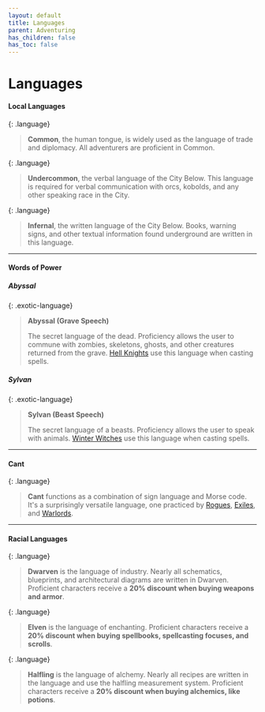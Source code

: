 ```yaml
---
layout: default
title: Languages
parent: Adventuring
has_children: false
has_toc: false
---
```


# Languages

#### Local Languages

{: .language}
> **Common**, the human tongue, is widely used as the language of trade and diplomacy. All adventurers are proficient in Common.

{: .language}
> **Undercommon**, the verbal language of the City Below. This language is required for verbal communication with orcs, kobolds, and any other speaking race in the City.

{: .language}
> **Infernal**, the written language of the City Below. Books, warning signs, and other textual information found underground are written in this language.

---

#### Words of Power

##### **Abyssal**

{: .exotic-language}
> **Abyssal (Grave Speech)**
> 
> The secret language of the dead. Proficiency allows the user to commune with zombies, skeletons, ghosts, and other creatures returned from the grave. [Hell Knights](../../data/archetypes/cleric_hell) use this language when casting spells.

##### **Sylvan**

{: .exotic-language}
> **Sylvan (Beast Speech)**
> 
> The secret language of a beasts. Proficiency allows the user to speak with animals. [Winter Witches](../../data/archetypes/cleric_winter) use this language when casting spells.

---

#### Cant

{: .language}
> **Cant** functions as a combination of sign language and Morse code. It's a surprisingly versatile language, one practiced by [Rogues](../character_creation/class/rogue), [Exiles](../character_creation/background/exile), and [Warlords](../character_creation/background/warlord).

---

#### Racial Languages

{: .language}
> **Dwarven** is the language of industry. Nearly all schematics, blueprints, and architectural diagrams are written in Dwarven. Proficient characters receive a **20% discount when buying weapons and armor**.

{: .language}
> **Elven** is the language of enchanting. Proficient characters receive a **20% discount when buying spellbooks, spellcasting focuses, and scrolls**.

{: .language}
> **Halfling** is the language of alchemy. Nearly all recipes are written in the language and use the halfling measurement system. Proficient characters receive a **20% discount when buying alchemics, like potions**.



<!-- ##### **Deep Speech**

{: .exotic-language}
> **Deep Speech (Telepathy)**
> 
> The secret language of psychics. Proficiency allows the user to telepathically send words, emotions, or images to a creature up to 60 feet away. [Dreamweavers](../../data/archetypes/cleric_dream) use this language when casting spells. -->

<!-- ##### **Giant**

{: .exotic-language}
> **Giant (Rune Carving)**
> 
> The secret language of a mythical race. Proficiency in this language teaches the two fundamental runes. Carving "steadfast" into an object makes it harder to break, while carving "falter" into an object makes it more brittle. [Stone Legionnaires](../../data/archetypes/cleric_stone) use this language when casting spells. -->


<!-- Secret languages have magic imbued into their very words. Unlike normal languages, they cannot be learned through conventional means. Certain clerics and [humans](../character_creation/race/human#standard) gain proficiency through their features. -->